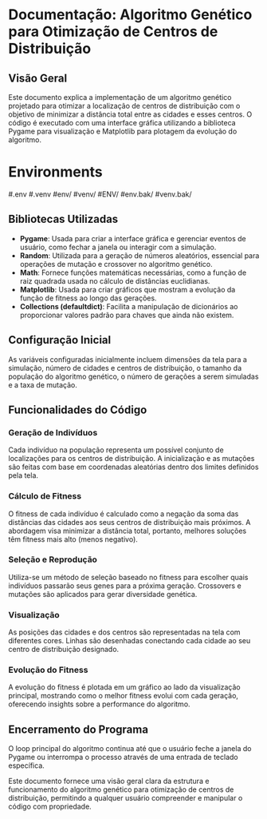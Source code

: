 # Documentação: Algoritmo Genético para Otimização de Centros de Distribuição

## Visão Geral
Este documento explica a implementação de um algoritmo genético projetado para otimizar a localização de centros de distribuição com o objetivo de minimizar a distância total entre as cidades e esses centros. O código é executado com uma interface gráfica utilizando a biblioteca Pygame para visualização e Matplotlib para plotagem da evolução do algoritmo.

# Environments
#.env
#.venv
#env/
#venv/
#ENV/
#env.bak/
#venv.bak/

## Bibliotecas Utilizadas
- **Pygame**: Usada para criar a interface gráfica e gerenciar eventos de usuário, como fechar a janela ou interagir com a simulação.
- **Random**: Utilizada para a geração de números aleatórios, essencial para operações de mutação e crossover no algoritmo genético.
- **Math**: Fornece funções matemáticas necessárias, como a função de raiz quadrada usada no cálculo de distâncias euclidianas.
- **Matplotlib**: Usada para criar gráficos que mostram a evolução da função de fitness ao longo das gerações.
- **Collections (defaultdict)**: Facilita a manipulação de dicionários ao proporcionar valores padrão para chaves que ainda não existem.

## Configuração Inicial
As variáveis configuradas inicialmente incluem dimensões da tela para a simulação, número de cidades e centros de distribuição, o tamanho da população do algoritmo genético, o número de gerações a serem simuladas e a taxa de mutação.

## Funcionalidades do Código
### Geração de Indivíduos
Cada indivíduo na população representa um possível conjunto de localizações para os centros de distribuição. A inicialização e as mutações são feitas com base em coordenadas aleatórias dentro dos limites definidos pela tela.

### Cálculo de Fitness
O fitness de cada indivíduo é calculado como a negação da soma das distâncias das cidades aos seus centros de distribuição mais próximos. A abordagem visa minimizar a distância total, portanto, melhores soluções têm fitness mais alto (menos negativo).

### Seleção e Reprodução
Utiliza-se um método de seleção baseado no fitness para escolher quais indivíduos passarão seus genes para a próxima geração. Crossovers e mutações são aplicados para gerar diversidade genética.

### Visualização
As posições das cidades e dos centros são representadas na tela com diferentes cores. Linhas são desenhadas conectando cada cidade ao seu centro de distribuição designado.

### Evolução do Fitness
A evolução do fitness é plotada em um gráfico ao lado da visualização principal, mostrando como o melhor fitness evolui com cada geração, oferecendo insights sobre a performance do algoritmo.

## Encerramento do Programa
O loop principal do algoritmo continua até que o usuário feche a janela do Pygame ou interrompa o processo através de uma entrada de teclado específica.

Este documento fornece uma visão geral clara da estrutura e funcionamento do algoritmo genético para otimização de centros de distribuição, permitindo a qualquer usuário compreender e manipular o código com propriedade.
